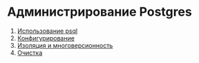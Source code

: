 # Администрирование Postgres

1. [Использование psql](psql.md)
2. [Конфигурирование](configuration.md)
3. [Изоляция и многоверсионность](isolation.md)
4. [Очистка](vacuum.md)
